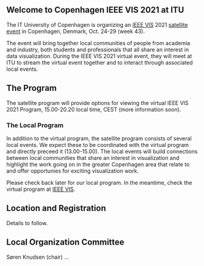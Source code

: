 ## Welcome to Copenhagen IEEE VIS 2021 at ITU

The IT University of Copenhagen is organizing an [IEEE VIS](http://ieeevis.org/) 2021 [satellite event](http://ieeevis.org/year/2021/info/call-participation/satellite) in Copenhagen, Denmark, Oct. 24-29 (week 43).

The event will bring together local communities of people from academia and industry, both students and professionals that all share an interest in data visualization. During the IEEE VIS 2021 virtual event, they will meet at ITU to stream the virtual event together and to interact through associated local events.

## The Program

The satellite program will provide options for viewing the virtual IEEE VIS 2021 Program, 15.00-20.20 local time, CEST (more information soon).

### The Local Program

In addition to the virtual program, the satellite program consists of several local events. We expect these to be coordinated with the virtual program and directly preceed it (13.00-15.00). The local events will build connections between local communities that share an interest in visualization and highlight the work going on in the greater Copenhagen area that relate to and offer opportunies for exciting visualization work.

Please check back later for our local program. In the meantime, check the virtual program at [IEEE VIS](http://ieeevis.org/).

## Location and Registration

Details to follow.

## Local Organization Committee
Søren Knudsen (chair)
...
